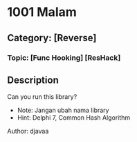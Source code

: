 # 1001 Malam
## Category: [Reverse]
### Topic: [Func Hooking] [ResHack]

## Description
Can you run this library?

- Note: Jangan ubah nama library
- Hint: Delphi 7, Common Hash Algorithm

Author: djavaa
